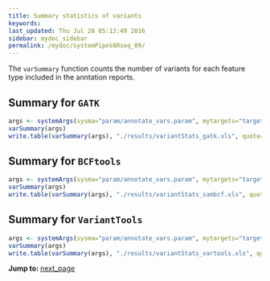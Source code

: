 ```yaml
---
title: Summary statistics of variants
keywords: 
last_updated: Thu Jul 28 05:13:49 2016
sidebar: mydoc_sidebar
permalink: /mydoc/systemPipeVARseq_09/
---
```


The `varSummary` function counts the number of variants for each feature type
included in the anntation reports.

## Summary for `GATK`


```r
args <- systemArgs(sysma="param/annotate_vars.param", mytargets="targets_gatk_filtered.txt")
varSummary(args)
write.table(varSummary(args), "./results/variantStats_gatk.xls", quote=FALSE, col.names = NA, sep="\t")
```

## Summary for `BCFtools`


```r
args <- systemArgs(sysma="param/annotate_vars.param", mytargets="targets_sambcf_filtered.txt")
varSummary(args)
write.table(varSummary(args), "./results/variantStats_sambcf.xls", quote=FALSE, col.names = NA, sep="\t")
```

## Summary for `VariantTools`  


```r
args <- systemArgs(sysma="param/annotate_vars.param", mytargets="targets_vartools_filtered.txt")
varSummary(args)
write.table(varSummary(args), "./results/variantStats_vartools.xls", quote=FALSE, col.names = NA, sep="\t")
```

<div class="tags">
<b>Jump to: </b>
<a href="../../mydoc/systemPipeVARseq_10/" class="btn btn-default navbar-btn cursorNorm" role="button">next_page</a>
</div>
